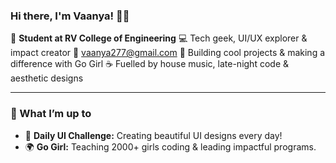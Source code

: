 ### Hi there, I'm Vaanya! 👋✨

🌸 **Student at RV College of Engineering**
💻 Tech geek, UI/UX explorer & impact creator
📩 vaanya277@gmail.com
🚀 Building cool projects & making a difference with Go Girl
☕ Fuelled by house music, late-night code & aesthetic designs

---

### 🚀 What I’m up to
- 🎨 **Daily UI Challenge:** Creating beautiful UI designs every day!
- 🌍 **Go Girl:** Teaching 2000+ girls coding & leading impactful programs.







